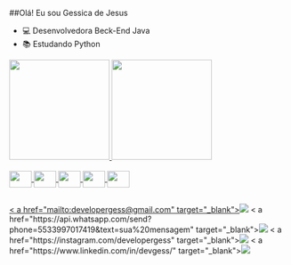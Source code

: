 ##Olá! Eu sou Gessica de Jesus
- 💻 Desenvolvedora Beck-End Java
- 📚 Estudando Python


<div>
<a href="https://beacons.ai/developergessica">
<img height="180em" src="https://github-readme-stats.vercel.app/api?username=GESS-JESUS&show_icons=true&theme=dark&include_all_commits=true&count_private=true"/>
<img height="180em" src="https://github-readme-stats.vercel.app/api/top-langs/?username=GESS-JESUS&layout=compact&langs_count=16&theme=dark"/>
</div>

<div style"display: inline_block"><br>
<img align="center" height="30" width="40" src="https://raw.githubbusercontent.com/devicons/devicon/master/icons/java/java-original.svg">
<img align="center" height="30" width="40" src="https://raw.githubbusercontent.com/devicons/devicon/master/icons/javascript/javascript-plain.svg">
<img align="center" height="30" width="40" src="https://raw.githubbusercontent.com/devicons/devicon/master/icons/html5/html5-original.svg">
<img align="center" height="30" width="40" src="https://raw.githubbusercontent.com/devicons/devicon/master/icons/css3/css3-original.svg">
<img align="center" height="30" width="40" src="https://raw.githubbusercontent.com/devicons/devicon/master/icons/python/python-original.svg">
</div>

##

<div>
< a href="mailto:developergess@gmail.com" target="_blank"><img src="https://img.shields.io/badge/Gmail-D14836?style=for-the-badge&logo=gmail&logoColor=white"></a>
< a href="https://api.whatsapp.com/send?phone=5533997017419&text=sua%20mensagem" target="_blank"><img src="https://img.shields.io/badge/WhatsApp-25D366?style=for-the-badge&logo=whatsapp&logoColor=white"></a>
< a href="https://instagram.com/developergess" target="_blank"><img src="https://img.shields.io/badge/Instagram-E4405F?style=for-the-badge&logo=instagram&logoColor=white"></a>
< a href="https://www.linkedin.com/in/devgess/" target="_blank"><img src="https://img.shields.io/badge/LinkedIn-0077B5?style=for-the-badge&logo=linkedin&logoColor=white"></a>

</div>
  
  
